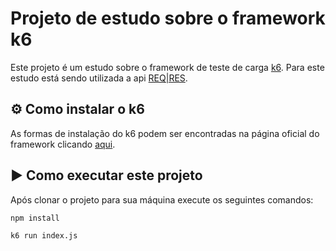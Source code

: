 # Projeto de estudo sobre o framework k6

Este projeto é um estudo sobre o framework de teste de carga [k6](https://k6.io). Para este estudo está sendo utilizada a api [REQ|RES](https://reqres.in/).

## ⚙️ Como instalar o k6
As formas de instalação do k6 podem ser encontradas na página oficial do framework clicando [aqui](https://k6.io/docs/getting-started/installation/).

## ▶️ Como executar este projeto
Após clonar o projeto para sua máquina execute os seguintes comandos:

```bash
npm install
```

```bash
k6 run index.js
```